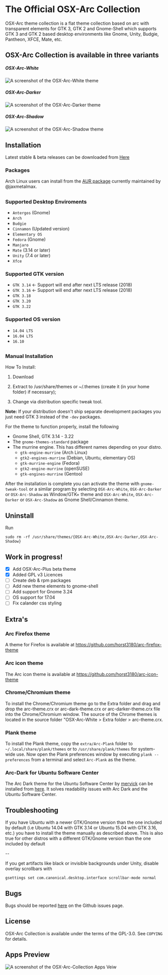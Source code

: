 # The Official OSX-Arc Collection

OSX-Arc theme collection is a flat theme collection based on arc with transparent elements for GTK 3, GTK 2 and Gnome-Shell which supports GTK 3 and GTK 2 based desktop environments like Gnome, Unity, Budgie, Pantheon, XFCE, Mate, etc.

## OSX-Arc Collection is available in three variants 

##### OSX-Arc-White

![A screenshot of the OSX-Arc-White theme](https://cn.pling.com/img/4/7/5/0/8c43c7300506520877db93f40e16f68005e8.png)

##### OSX-Arc-Darker

![A screenshot of the OSX-Arc-Darker theme](https://cn.pling.com/img/b/c/1/9/2663fe7724cdbe48087bf8ffb61ef33d9270.png)

##### OSX-Arc-Shadow

![A screenshot of the OSX-Arc-Shadow theme](https://cn.pling.com/img/4/e/e/e/7aa33dbf66b684e7ca882318e6b400acd1b5.png)

## Installation

Latest stable & beta releases can be downloaded from [Here](https://github.com/LinxGem33/OSX-Arc-Darker/releases)

### Packages

Arch Linux users can install from the [AUR package](https://aur.archlinux.org/packages/osx-arc-darker/) currently maintained by @jaxmetalmax.

##

### Supported Desktop Enviroments

  * `Antergos` (Gnome)
  * `Arch`
  * `Budgie`
  * `Cinnamon` (Updated version)
  * `Elementary OS`
  * `Fedora` (Gnome)
  * `Manjaro`
  * `Mate` (3.14 or later)
  * `Unity` (7.4 or later)
  * `Xfce`
  
### Supported GTK version
  * `GTK 3.14` <- Support will end after next LTS release (2018)
  * `GTK 3.16` <- Support will end after next LTS release (2018)
  * `GTK 3.18` 
  * `GTK 3.20`
  * `GTK 3.22`
  
### Supported OS version
  * `14.04 LTS` 
  * `16.04 LTS`
  * `16.10`
  
##

### Manual Installation

How To Install:

1. Download

2. Extract to /usr/share/themes
or ~/.themes (create it (in your home folder) if necessary);

3. Change via distribution specific tweak tool.


**Note:** If your distribution doesn't ship separate development packages you just need GTK 3 instead of the `-dev` packages.

For the theme to function properly, install the following
* Gnome Shell, GTK 3.14 - 3.22
* The `gnome-themes-standard` package
* The murrine engine. This has different names depending on your distro.
  * `gtk-engine-murrine` (Arch Linux)
  * `gtk2-engines-murrine` (Debian, Ubuntu, elementary OS)
  * `gtk-murrine-engine` (Fedora)
  * `gtk2-engine-murrine` (openSUSE)
  * `gtk-engines-murrine` (Gentoo)


After the installation is complete you can activate the theme with `gnome-tweak-tool` or a similar program by selecting `OSX-Arc-White`, `OSX-Arc-Darker` or `OSX-Arc-Shadow` as Window/GTK+ theme and `OSX-Arc-White`, `OSX-Arc-Darker` or `OSX-Arc-Shadow` as Gnome Shell/Cinnamon theme.

## Uninstall

Run

    sudo rm -rf /usr/share/themes/{OSX-Arc-White,OSX-Arc-Darker,OSX-Arc-Shadow}

## Work in progress!

- [x] Add OSX-Arc-Plus beta theme
- [x] Added GPL v3 Licences
- [ ] Create deb & rpm packages
- [ ] Add new theme elements to gnome-shell
- [ ] Add support for Gnome 3.24
- [ ] OS support for 17.04
- [ ] Fix calander css styling

## Extra's

### Arc Firefox theme
A theme for Firefox is available at https://github.com/horst3180/arc-firefox-theme

### Arc icon theme
The Arc icon theme is available at https://github.com/horst3180/arc-icon-theme

### Chrome/Chromium theme
To install the Chrome/Chromium theme go to the Extra folder and drag and drop the arc-theme.crx or arc-dark-theme.crx or arc-darker-theme.crx file into the Chrome/Chromium window. The source of the Chrome themes is located in the source folder "OSX-Arc-White > Extra folder > arc-theme.crx.

### Plank theme
To install the Plank theme, copy the `extra/Arc-Plank` folder to `~/.local/share/plank/themes` or to `/usr/share/plank/themes` for system-wide use.
Now open the Plank preferences window by executing `plank --preferences` from a terminal and select `Arc-Plank` as the theme.

### Arc-Dark for Ubuntu Software Center
The Arc Dark theme for the Ubuntu Software Center by [mervick](https://github.com/mervick) can be installed from [here](https://github.com/mervick/arc-dark-software-center). It solves readability issues with Arc Dark and the Ubuntu Software Center.

## Troubleshooting

If you have Ubuntu with a newer GTK/Gnome version than the one included by default (i.e Ubuntu 14.04 with GTK 3.14 or Ubuntu 15.04 with GTK 3.16, etc.) you have to install the theme manually as described above.
This is also true for other distros with a different GTK/Gnome version than the one included by default

--

If you get artifacts like black or invisible backgrounds under Unity, disable overlay scrollbars with

    gsettings set com.canonical.desktop.interface scrollbar-mode normal


## Bugs
Bugs should be reported [here](https://github.com/LinxGem33/OSX-Arc-Darker/issues) on the Github issues page.

## License
OSX-Arc Collection is available under the terms of the GPL-3.0. See `COPYING` for details.

## Apps Preview

![A screenshot of the OSX-Arc-Collection Apps Veiw](https://cn.pling.com/img/5/9/0/2/287ff414e65c196dfa008ca4ffe2d76d6d35.png)

